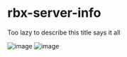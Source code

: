 # rbx-server-info
Too lazy to describe this title says it all

![image](https://github.com/mengdeveloper/rbx-server-info/assets/53615275/eedb897d-bfa8-4d5f-bdb4-d392f86e1c00)
![image](https://github.com/mengdeveloper/rbx-server-info/assets/53615275/83d9b26e-eaaf-4e81-bdad-336313a70468)
